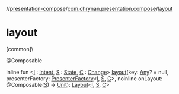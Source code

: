 //[presentation-compose](../../index.md)/[com.chrynan.presentation.compose](index.md)/[layout](layout.md)

# layout

[common]\

@Composable

inline fun &lt;[I](layout.md) : [Intent](../../../presentation-core/presentation-core/com.chrynan.presentation/-intent/index.md), [S](layout.md) : [State](../../../presentation-core/presentation-core/com.chrynan.presentation/-state/index.md), [C](layout.md) : [Change](../../../presentation-core/presentation-core/com.chrynan.presentation/-change/index.md)&gt; [layout](layout.md)(key: [Any](https://kotlinlang.org/api/latest/jvm/stdlib/kotlin/-any/index.html)? = null, presenterFactory: [PresenterFactory](../../../presentation-core/presentation-core/com.chrynan.presentation/-presenter-factory/index.md)&lt;[I](layout.md), [S](layout.md), [C](layout.md)&gt;, noinline onLayout: @Composable([S](layout.md)) -&gt; [Unit](https://kotlinlang.org/api/latest/jvm/stdlib/kotlin/-unit/index.html)): [Layout](-layout/index.md)&lt;[I](layout.md), [S](layout.md), [C](layout.md)&gt;
